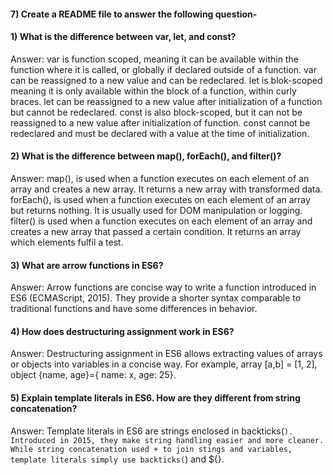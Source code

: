 
#### 7) Create a README file to answer the following question-


#### 1) What is the difference between var, let, and const?

Answer: var is function scoped, meaning it can be available within the function where it is called, or globally if declared outside of a function. var can be reassigned to a new value and can be redeclared.
let is blok-scoped meaning it is only available within the block of a function, within curly braces. let can be reassigned to a new value after initialization of a function but cannot be redeclared. 
const is also block-scoped, but it can not be reassigned to a new value after initialization of function. const cannot be redeclared and must be declared with a value at the time of initialization.

#### 2) What is the difference between map(), forEach(), and filter()? 

Answer: map(), is used when a function executes on each element of an array and creates a new array. It returns a new array with transformed data. 
forEach(), is used when a function executes on each element of an array but returns nothing. It is usually used for DOM manipulation or logging.
filter() is used when a function executes on each element of an array and creates a new array that passed a certain condition. It returns an array which elements fulfil a test. 

#### 3) What are arrow functions in ES6?

Answer: Arrow functions are concise way to write a function introduced in ES6 (ECMAScript, 2015). They provide a shorter syntax comparable to traditional functions and have some differences in behavior.

#### 4) How does destructuring assignment work in ES6?

Answer: Destructuring assignment in ES6 allows extracting values of arrays or objects into variables in a concise way. For example, array [a,b] = [1, 2], object {name, age}={ name: x, age: 25}.

#### 5) Explain template literals in ES6. How are they different from string concatenation?

Answer: Template literals in ES6 are strings enclosed in backticks(``). Introduced in 2015, they make string handling easier and more cleaner. 
While string concatenation used + to join stings and variables, template literals simply use backticks(``) and ${}.

